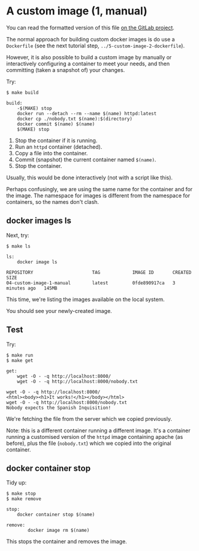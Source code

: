 # A custom image (1, manual)

You can read the formatted version of this file
[on the GitLab project](https://gitlab.computing.dcu.ie/sblott/ca282-docker-demo).


The normal approach for building custom docker images is do use a
`Dockerfile` (see the next tutorial step, `../5-custom-image-2-dockerfile`).

However, it is also possible to build a custom image by manually or interactively
configuring a container to meet your needs, and then committing (taken a snapshot of) your changes.

Try:

```
$ make build
```

```
build:
	-$(MAKE) stop
	docker run --detach --rm --name $(name) httpd:latest
	docker cp ./nobody.txt $(name):$(directory)
	docker commit $(name) $(name)
	$(MAKE) stop
```

1. Stop the container if it is running.
2. Run an `httpd` container (detached).
3. Copy a file into the container.
4. Commit (snapshot) the current container named `$(name)`.
5. Stop the container.

Usually, this would be done interactively (not with a script like this).

Perhaps confusingly, we are using the same name for the container and for the image.  The namespace for images
is different from the namespace for containers, so the names don't clash.

## docker images ls

Next, try:

```
$ make ls
```

```
ls:
	docker image ls
```

```
REPOSITORY                      TAG            IMAGE ID       CREATED         SIZE
04-custom-image-1-manual        latest         0fde890917ca   3 minutes ago   145MB
```

This time, we're listing the images available on the local system.

You should see your newly-created image.

## Test

Try:

```
$ make run
$ make get
```

```
get:
	wget -O - -q http://localhost:8000/
	wget -O - -q http://localhost:8000/nobody.txt
```

```
wget -O - -q http://localhost:8000/
<html><body><h1>It works!</h1></body></html>
wget -O - -q http://localhost:8000/nobody.txt
Nobody expects the Spanish Inquisition!
```

We're fetching the file from the server which we copied previously.

Note: this is a different container running a different image.
It's a container running a customised version of the `httpd` image containing apache (as before),
plus the file (`nobody.txt`) which we copied into the original container.

## docker container stop

Tidy up:

```
$ make stop
$ make remove
```

```
stop:
	docker container stop $(name)

remove:
        docker image rm $(name)
```

This stops the container and removes the image.

